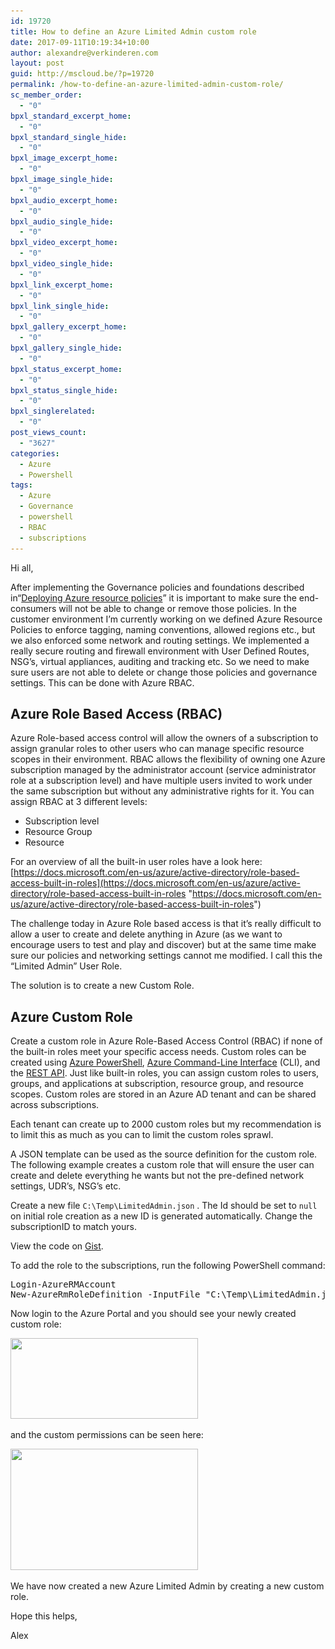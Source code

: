 ```yaml
---
id: 19720
title: How to define an Azure Limited Admin custom role
date: 2017-09-11T10:19:34+10:00
author: alexandre@verkinderen.com
layout: post
guid: http://mscloud.be/?p=19720
permalink: /how-to-define-an-azure-limited-admin-custom-role/
sc_member_order:
  - "0"
bpxl_standard_excerpt_home:
  - "0"
bpxl_standard_single_hide:
  - "0"
bpxl_image_excerpt_home:
  - "0"
bpxl_image_single_hide:
  - "0"
bpxl_audio_excerpt_home:
  - "0"
bpxl_audio_single_hide:
  - "0"
bpxl_video_excerpt_home:
  - "0"
bpxl_video_single_hide:
  - "0"
bpxl_link_excerpt_home:
  - "0"
bpxl_link_single_hide:
  - "0"
bpxl_gallery_excerpt_home:
  - "0"
bpxl_gallery_single_hide:
  - "0"
bpxl_status_excerpt_home:
  - "0"
bpxl_status_single_hide:
  - "0"
bpxl_singlerelated:
  - "0"
post_views_count:
  - "3627"
categories:
  - Azure
  - Powershell
tags:
  - Azure
  - Governance
  - powershell
  - RBAC
  - subscriptions
---
```

Hi all,

After implementing the Governance policies and foundations described in“<a href="http://mscloud.be/deploying-azure-resource-policies/" target="_blank" rel="noopener">Deploying Azure resource policies</a>” it is important to make sure the end-consumers will not be able to change or remove those policies. In the customer environment I’m currently working on we defined Azure Resource Policies to enforce tagging, naming conventions, allowed regions etc., but we also enforced some network and routing settings. We implemented a really secure routing and firewall environment with User Defined Routes, NSG’s, virtual appliances, auditing and tracking etc. So we need to make sure users are not able to delete or change those policies and governance settings. This can be done with Azure RBAC.

## Azure Role Based Access (RBAC)

Azure Role-based access control will allow the owners of a subscription to assign granular roles to other users who can manage specific resource scopes in their environment. RBAC allows the flexibility of owning one Azure subscription managed by the administrator account (service administrator role at a subscription level) and have multiple users invited to work under the same subscription but without any administrative rights for it. You can assign RBAC at 3 different levels:

  * Subscription level
  * Resource Group
  * Resource

For an overview of all the built-in user roles have a look here: [https://docs.microsoft.com/en-us/azure/active-directory/role-based-access-built-in-roles](https://docs.microsoft.com/en-us/azure/active-directory/role-based-access-built-in-roles "https://docs.microsoft.com/en-us/azure/active-directory/role-based-access-built-in-roles")

The challenge today in Azure Role based access is that it’s really difficult to allow a user to create and delete anything in Azure (as we want to encourage users to test and play and discover) but at the same time make sure our policies and networking settings cannot me modified. I call this the &#8220;Limited Admin&#8221; User Role.

The solution is to create a new Custom Role.

## Azure Custom Role

Create a custom role in Azure Role-Based Access Control (RBAC) if none of the built-in roles meet your specific access needs. Custom roles can be created using [Azure PowerShell](https://docs.microsoft.com/en-us/azure/active-directory/role-based-access-control-manage-access-powershell), [Azure Command-Line Interface](https://docs.microsoft.com/en-us/azure/active-directory/role-based-access-control-manage-access-azure-cli) (CLI), and the [REST API](https://docs.microsoft.com/en-us/azure/active-directory/role-based-access-control-manage-access-rest). Just like built-in roles, you can assign custom roles to users, groups, and applications at subscription, resource group, and resource scopes. Custom roles are stored in an Azure AD tenant and can be shared across subscriptions.

Each tenant can create up to 2000 custom roles but my recommendation is to limit this as much as you can to limit the custom roles sprawl.

A JSON template can be used as the source definition for the custom role. The following example creates a custom role that will ensure the user can create and delete everything he wants but not the pre-defined network settings, UDR’s, NSG’s etc.

Create a new file `C:\Temp\LimitedAdmin.json` . The Id should be set to `null` on initial role creation as a new ID is generated automatically. Change the subscriptionID to match yours.

<div class="oembed-gist">
  <noscript>
    View the code on <a href="https://gist.github.com/averkinderen/af43d9e4c5d434356c8a0d3d99c3cdbd">Gist</a>.
  </noscript>
</div>

<p class="lf-text-block lf-block" data-lf-anchor-id="0d84286d56b8241b590d2d46b500c157:0">
  To add the role to the subscriptions, run the following PowerShell command:
</p>

<pre class="lang:ps decode:true ">Login-AzureRMAccount
New-AzureRmRoleDefinition -InputFile "C:\Temp\LimitedAdmin.json"</pre>

<p data-lf-anchor-id="0d84286d56b8241b590d2d46b500c157:0">
  Now login to the Azure Portal and you should see your newly created custom role:
</p>

<p data-lf-anchor-id="0d84286d56b8241b590d2d46b500c157:0">
  <img class="alignnone size-medium wp-image-19724" src="/wp-content/uploads/2017/09/limitedadmin-300x129.png" alt="" width="300" height="129" srcset="/wp-content/uploads/2017/09/limitedadmin-300x129.png 300w, /wp-content/uploads/2017/09/limitedadmin-768x331.png 768w, /wp-content/uploads/2017/09/limitedadmin.png 809w" sizes="(max-width: 300px) 100vw, 300px" />
</p>

<p data-lf-anchor-id="0d84286d56b8241b590d2d46b500c157:0">
  and the custom permissions can be seen here:
</p>

<p data-lf-anchor-id="0d84286d56b8241b590d2d46b500c157:0">
  <img class="alignnone size-medium wp-image-19725" src="/wp-content/uploads/2017/09/permissions-300x194.png" alt="" width="300" height="194" srcset="/wp-content/uploads/2017/09/permissions-300x194.png 300w, /wp-content/uploads/2017/09/permissions-768x497.png 768w, /wp-content/uploads/2017/09/permissions-1024x662.png 1024w, /wp-content/uploads/2017/09/permissions.png 1437w" sizes="(max-width: 300px) 100vw, 300px" />
</p>

<p data-lf-anchor-id="0d84286d56b8241b590d2d46b500c157:0">
  We have now created a new Azure Limited Admin by creating a new custom role.
</p>

<p data-lf-anchor-id="0d84286d56b8241b590d2d46b500c157:0">
  Hope this helps,
</p>

<p data-lf-anchor-id="0d84286d56b8241b590d2d46b500c157:0">
  Alex
</p>